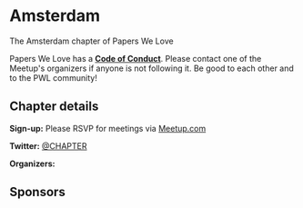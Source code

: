 # Amsterdam

The Amsterdam chapter of Papers We Love

Papers We Love has a **[Code of Conduct](https://github.com/papers-we-love/papers-we-love/blob/master/CODE_OF_CONDUCT.md)**. Please contact one of the Meetup's organizers if anyone is not following it. Be good to each other and to the PWL community!

## Chapter details

**Sign-up:** Please RSVP for meetings via <a href="http://www.meetup.com/papers-we-love-amsterdam">Meetup.com</a>

**Twitter:** <a href="https://twitter.com/CHAPTER">@CHAPTER</a>

**Organizers:**

## Sponsors

<p class="sponsor"></p>
